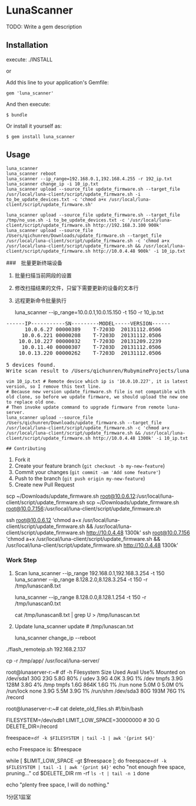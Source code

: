 # LunaScanner

TODO: Write a gem description

## Installation

execute:
./INSTALL

or

Add this line to your application's Gemfile:

    gem 'luna_scanner'

And then execute:

    $ bundle

Or install it yourself as:

    $ gem install luna_scanner

## Usage

    luna_scanner
    luna_scanner reboot
    luna_scanner --ip_range=192.168.0.1,192.168.4.255 -r 192_ip.txt
    luna_scanner change_ip -i 10_ip.txt
    luna_scanner upload --source_file update_firmware.sh --target_file /usr/local/luna-client/script/update_firmware.sh -i to_be_update_devices.txt -c 'chmod a+x /usr/local/luna-client/script/update_firmware.sh'

    luna_scanner upload --source_file update_firmware.sh --target_file /tmp/no_use.sh -i to_be_update_devices.txt -c '/usr/local/luna-client/script/update_firmware.sh http://192.168.3.100 900k'
    luna_scanner upload --source_file /Users/qichunren/Downloads/update_firmware.sh --target_file /usr/local/luna-client/script/update_firmware.sh -c 'chmod a+x /usr/local/luna-client/script/update_firmware.sh && /usr/local/luna-client/script/update_firmware.sh http://10.0.4.48 900k' -i 10_ip.txt

###　批量更新终端设备

1. 批量扫描当前网段的设置
2. 修改扫描结果的文件，只留下需要更新的设备的文本行
3. 远程更新命令批量执行


    luna_scanner --ip_range=10.0.0.1,10.0.15.150 -t 150 -r 10_ip.txt

<pre>
------IP-----------SN---------MODEL-----VERSION------
      10.0.6.27 00000389    T-7203D  20131112.0506
     10.0.6.221 00000208    T-7203D  20131112.0506
    10.0.10.227 00000032    T-7203D  20131209.2239
     10.0.11.40 00000307    T-7203D  20131112.0506
    10.0.13.220 00000262    T-7203D  20131112.0506

5 devices found.
Write scan result to /Users/qichunren/RubymineProjects/luna_scanner/10_ip.txt
</pre>

    vim 10_ip.txt # Remote device which ip is '10.0.10.227', it is latest version, so I remove this text line.
    # Because new version update_firmware.sh file is not compatible with old clone, so before we update firmware, we should upload the new one to replace old one.
    # Then invoke update command to upgrade firmware from remote luna-server.
    luna_scanner upload --source_file /Users/qichunren/Downloads/update_firmware.sh --target_file /usr/local/luna-client/script/update_firmware.sh -c 'chmod a+x /usr/local/luna-client/script/update_firmware.sh && /usr/local/luna-client/script/update_firmware.sh http://10.0.4.48 1300k' -i 10_ip.txt

    ## Contributing

1. Fork it
2. Create your feature branch (`git checkout -b my-new-feature`)
3. Commit your changes (`git commit -am 'Add some feature'`)
4. Push to the branch (`git push origin my-new-feature`)
5. Create new Pull Request


scp ~/Downloads/update_firmware.sh root@10.0.6.12:/usr/local/luna-client/script/update_firmware.sh
scp ~/Downloads/update_firmware.sh root@10.0.7.156:/usr/local/luna-client/script/update_firmware.sh

ssh root@10.0.6.12 'chmod a+x /usr/local/luna-client/script/update_firmware.sh && /usr/local/luna-client/script/update_firmware.sh http://10.0.4.48 1300k'
ssh root@10.0.7.156 'chmod a+x /usr/local/luna-client/script/update_firmware.sh && /usr/local/luna-client/script/update_firmware.sh http://10.0.4.48 1300k'


### Work Step

1. Scan
    luna_scanner --ip_range 192.168.0.1,192.168.3.254 -t 150
    luna_scanner --ip_range 8.128.2.0,8.128.3.254 -t 150 -r /tmp/lunascan8.txt

    luna_scanner --ip_range 8.128.0.0,8.128.1.254 -t 150 -r /tmp/lunascan0.txt


    cat /tmp/lunascan8.txt  | grep U > /tmp/lunascan.txt

2. Update
    luna_scanner update  # /tmp/lunascan.txt

    luna_scanner change_ip --reboot




./flash_remoteip.sh 192.168.2.137


cp -r /tmp/app/ /usr/local/luna-server/



root@lunaserver-r:~# df -h
Filesystem      Size  Used Avail Use% Mounted on
/dev/sda1        30G   23G  5.8G  80% /
udev            3.9G  4.0K  3.9G   1% /dev
tmpfs           3.9G  128M  3.8G   4% /tmp
tmpfs           1.6G  864K  1.6G   1% /run
none            5.0M     0  5.0M   0% /run/lock
none            3.9G  5.5M  3.9G   1% /run/shm
/dev/sda3        80G  193M   76G   1% /record



root@lunaserver-r:~# cat delete_old_files.sh
#!/bin/bash

FILESYSTEM=/dev/sdb1
LIMIT_LOW_SPACE=30000000  # 30 G
DELETE_DIR=/record


freespace=`df -k $FILESYSTEM | tail -1 | awk '{print $4}'`


echo Freespace is: $freespace


while [ $LIMIT_LOW_SPACE -gt $freespace ]; do
	freespace=`df -k $FILESYSTEM | tail -1 | awk '{print $4}'`
	echo "not enough free space, pruning..."
	cd  $DELETE_DIR
	rm -rf `ls -t | tail -n 1`
done

echo "plenty free space, I will do nothing."


1分区1监室



